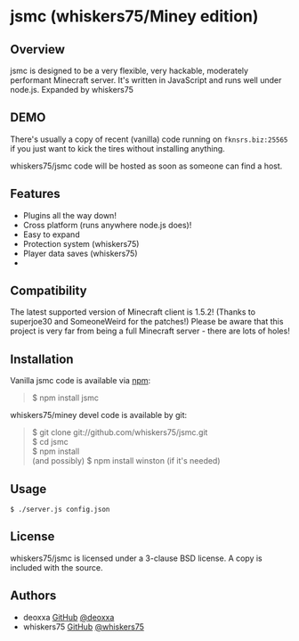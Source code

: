 jsmc (whiskers75/Miney edition)
====

Overview
--------

jsmc is designed to be a very flexible, very hackable, moderately performant
Minecraft server. It's written in JavaScript and runs well under node.js. Expanded by whiskers75

DEMO
----

There's usually a copy of recent (vanilla) code running on `fknsrs.biz:25565` if you just
want to kick the tires without installing anything.

whiskers75/jsmc code will be hosted as soon as someone can find a host.

Features
--------

* Plugins all the way down!
* Cross platform (runs anywhere node.js does)!
* Easy to expand
* Protection system (whiskers75)
* Player data saves (whiskers75)
* 

Compatibility
-------------

The latest supported version of Minecraft client is 1.5.2! (Thanks to superjoe30 and SomeoneWeird for the patches!)
Please be aware that this project is very far from being a full Minecraft server - there are lots of holes!

Installation
------------

Vanilla jsmc code is available via [npm](http://npmjs.org/):

> $ npm install jsmc

whiskers75/miney devel code is available by git:

> $ git clone git://github.com/whiskers75/jsmc.git  
> $ cd jsmc  
> $ npm install  
(and possibly)
> $ npm install winston (if it's needed)

Usage
-----

```
$ ./server.js config.json
```
License
-------

whiskers75/jsmc is licensed under a 3-clause BSD license. A copy is included with the source.


Authors
-------

* deoxxa [GitHub](http://github.com/deoxxa) [@deoxxa](http://twitter.com/deoxxa)
* whiskers75 [GitHub](http://github.com/whiskers75) [@whiskers75](http://twitter.com/whiskers75)

